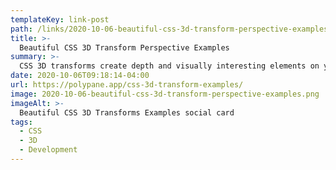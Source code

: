 ```yaml
---
templateKey: link-post
path: /links/2020-10-06-beautiful-css-3d-transform-perspective-examples
title: >-
  Beautiful CSS 3D Transform Perspective Examples
summary: >-
  CSS 3D transforms create depth and visually interesting elements on your page using perspective. Copy over the examples and make them your own!
date: 2020-10-06T09:18:14-04:00
url: https://polypane.app/css-3d-transform-examples/
image: 2020-10-06-beautiful-css-3d-transform-perspective-examples.png
imageAlt: >-
  Beautiful CSS 3D Transforms Examples social card
tags:
  - CSS
  - 3D
  - Development
---
```

